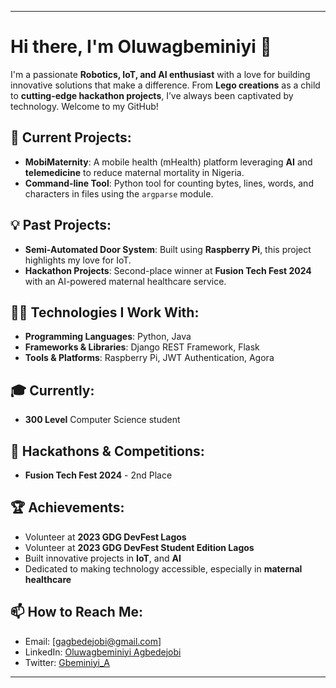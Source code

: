 
---

# Hi there, I'm Oluwagbeminiyi 👋

I'm a passionate **Robotics, IoT, and AI enthusiast** with a love for building innovative solutions that make a difference. From **Lego creations** as a child to **cutting-edge hackathon projects**, I’ve always been captivated by technology. Welcome to my GitHub!


## 🔭 Current Projects:
- **MobiMaternity**: A mobile health (mHealth) platform leveraging **AI** and **telemedicine** to reduce maternal mortality in Nigeria.
- **Command-line Tool**: Python tool for counting bytes, lines, words, and characters in files using the `argparse` module.

## 💡 Past Projects:
- **Semi-Automated Door System**: Built using **Raspberry Pi**, this project highlights my love for IoT.
- **Hackathon Projects**: Second-place winner at **Fusion Tech Fest 2024** with an AI-powered maternal healthcare service. 

## 👨‍💻 Technologies I Work With:
- **Programming Languages**: Python, Java
- **Frameworks & Libraries**: Django REST Framework, Flask
- **Tools & Platforms**: Raspberry Pi, JWT Authentication, Agora

## 🎓 Currently:
- **300 Level** Computer Science student

## 🚀 Hackathons & Competitions:
- **Fusion Tech Fest 2024** - 2nd Place
  
## 🏆 Achievements:
- Volunteer at **2023 GDG DevFest Lagos**
- Volunteer at **2023 GDG DevFest Student Edition Lagos**
- Built innovative projects in **IoT**, and **AI**
- Dedicated to making technology accessible, especially in **maternal healthcare**

## 📫 How to Reach Me:
- Email: [gagbedejobi@gmail.com]
- LinkedIn: [Oluwagbeminiyi Agbedejobi](https://www.linkedin.com/in/gbeminiyi-agbedejobi)
- Twitter: [Gbeminiyi_A](https://x.com/Gbeminiyi_A)

---
